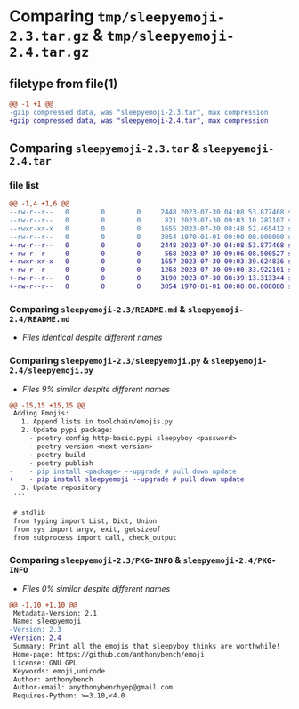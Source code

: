 # Comparing `tmp/sleepyemoji-2.3.tar.gz` & `tmp/sleepyemoji-2.4.tar.gz`

## filetype from file(1)

```diff
@@ -1 +1 @@
-gzip compressed data, was "sleepyemoji-2.3.tar", max compression
+gzip compressed data, was "sleepyemoji-2.4.tar", max compression
```

## Comparing `sleepyemoji-2.3.tar` & `sleepyemoji-2.4.tar`

### file list

```diff
@@ -1,4 +1,6 @@
--rw-r--r--   0        0        0     2448 2023-07-30 04:08:53.877468 sleepyemoji-2.3/README.md
--rw-r--r--   0        0        0      821 2023-07-30 09:03:10.287107 sleepyemoji-2.3/pyproject.toml
--rwxr-xr-x   0        0        0     1655 2023-07-30 08:48:52.465412 sleepyemoji-2.3/sleepyemoji.py
--rw-r--r--   0        0        0     3054 1970-01-01 00:00:00.000000 sleepyemoji-2.3/PKG-INFO
+-rw-r--r--   0        0        0     2448 2023-07-30 04:08:53.877468 sleepyemoji-2.4/README.md
+-rw-r--r--   0        0        0      568 2023-07-30 09:06:08.500527 sleepyemoji-2.4/pyproject.toml
+-rwxr-xr-x   0        0        0     1657 2023-07-30 09:03:39.624836 sleepyemoji-2.4/sleepyemoji.py
+-rw-r--r--   0        0        0     1268 2023-07-30 09:00:33.922101 sleepyemoji-2.4/toolchain/commands.py
+-rw-r--r--   0        0        0     3190 2023-07-30 08:39:13.313344 sleepyemoji-2.4/toolchain/emojis.py
+-rw-r--r--   0        0        0     3054 1970-01-01 00:00:00.000000 sleepyemoji-2.4/PKG-INFO
```

### Comparing `sleepyemoji-2.3/README.md` & `sleepyemoji-2.4/README.md`

 * *Files identical despite different names*

### Comparing `sleepyemoji-2.3/sleepyemoji.py` & `sleepyemoji-2.4/sleepyemoji.py`

 * *Files 9% similar despite different names*

```diff
@@ -15,15 +15,15 @@
 Adding Emojis:
   1. Append lists in toolchain/emojis.py
   2. Update pypi package:
     - poetry config http-basic.pypi sleepyboy <password>
     - poetry version <next-version>
     - poetry build
     - poetry publish
-    - pip install <package> --upgrade # pull down update
+    - pip install sleepyemoji --upgrade # pull down update
   3. Update repository
 '''
 
 # stdlib
 from typing import List, Dict, Union
 from sys import argv, exit, getsizeof
 from subprocess import call, check_output
```

### Comparing `sleepyemoji-2.3/PKG-INFO` & `sleepyemoji-2.4/PKG-INFO`

 * *Files 0% similar despite different names*

```diff
@@ -1,10 +1,10 @@
 Metadata-Version: 2.1
 Name: sleepyemoji
-Version: 2.3
+Version: 2.4
 Summary: Print all the emojis that sleepyboy thinks are worthwhile!
 Home-page: https://github.com/anthonybench/emoji
 License: GNU GPL
 Keywords: emoji,unicode
 Author: anthonybench
 Author-email: anythonybenchyep@gmail.com
 Requires-Python: >=3.10,<4.0
```

